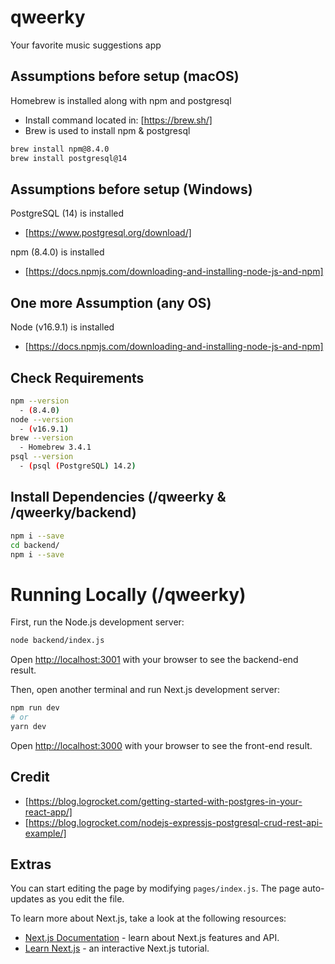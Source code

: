 # qweerky
Your favorite music suggestions app

## Assumptions before setup (macOS)

Homebrew is installed along with npm and postgresql
  - Install command located in: [https://brew.sh/]
  - Brew is used to install npm & postgresql

```bash
brew install npm@8.4.0
brew install postgresql@14
```

## Assumptions before setup (Windows)

PostgreSQL (14) is installed
  - [https://www.postgresql.org/download/]

npm (8.4.0) is installed
  - [https://docs.npmjs.com/downloading-and-installing-node-js-and-npm]

## One more Assumption (any OS)

Node (v16.9.1) is installed
  - [https://docs.npmjs.com/downloading-and-installing-node-js-and-npm]


## Check Requirements

```bash
npm --version
  - (8.4.0)
node --version
  - (v16.9.1)
brew --version
  - Homebrew 3.4.1
psql --version
  - (psql (PostgreSQL) 14.2)
```

## Install Dependencies (/qweerky & /qweerky/backend)

```bash
npm i --save
cd backend/
npm i --save
```

# Running Locally (/qweerky)

First, run the Node.js development server:

```bash
node backend/index.js
```

Open [http://localhost:3001](http://localhost:3001) with your browser to see the backend-end result.

Then, open another terminal and run Next.js development server:

```bash
npm run dev
# or
yarn dev
```

Open [http://localhost:3000](http://localhost:3000) with your browser to see the front-end result.

## Credit
- [https://blog.logrocket.com/getting-started-with-postgres-in-your-react-app/]
- [https://blog.logrocket.com/nodejs-expressjs-postgresql-crud-rest-api-example/]

## Extras

You can start editing the page by modifying `pages/index.js`. The page auto-updates as you edit the file.

To learn more about Next.js, take a look at the following resources:

- [Next.js Documentation](https://nextjs.org/docs) - learn about Next.js features and API.
- [Learn Next.js](https://nextjs.org/learn) - an interactive Next.js tutorial.
